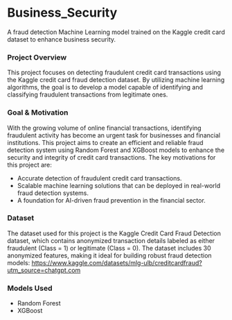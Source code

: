 # Business_Security
A fraud detection Machine Learning model trained on the Kaggle credit card dataset to enhance business security.

### Project Overview
This project focuses on detecting fraudulent credit card transactions using the Kaggle credit card fraud detection dataset. By utilizing machine learning algorithms, the goal is to develop a model capable of identifying and classifying fraudulent transactions from legitimate ones.

### Goal & Motivation
With the growing volume of online financial transactions, identifying fraudulent activity has become an urgent task for businesses and financial institutions. This project aims to create an efficient and reliable fraud detection system using Random Forest and XGBoost models to enhance the security and integrity of credit card transactions. The key motivations for this project are:
- Accurate detection of fraudulent credit card transactions.
- Scalable machine learning solutions that can be deployed in real-world fraud detection systems.
- A foundation for AI-driven fraud prevention in the financial sector.

### Dataset
The dataset used for this project is the Kaggle Credit Card Fraud Detection dataset, which contains anonymized transaction details labeled as either fraudulent (Class = 1) or legitimate (Class = 0). The dataset includes 30 anonymized features, making it ideal for building robust fraud detection models:
https://www.kaggle.com/datasets/mlg-ulb/creditcardfraud?utm_source=chatgpt.com

### Models Used
- Random Forest
- XGBoost
